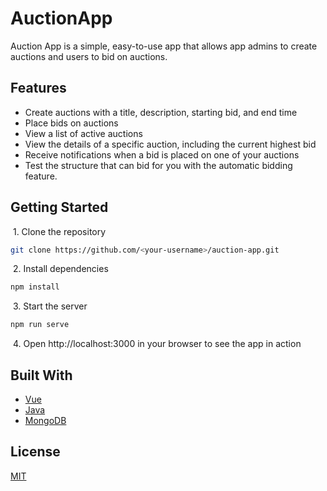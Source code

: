 
# AuctionApp
 Auction App is a simple, easy-to-use app that allows app admins to create auctions and users to bid on auctions.

## Features
- Create auctions with a title, description, starting bid, and end time
- Place bids on auctions
- View a list of active auctions
- View the details of a specific auction, including the current highest bid
- Receive notifications when a bid is placed on one of your auctions
- Test the structure that can bid for you with the automatic bidding feature.

## Getting Started
&nbsp;1. Clone the repository

```bash
git clone https://github.com/<your-username>/auction-app.git
```

&nbsp;2. Install dependencies


```bash
npm install
```
&nbsp;3. Start the server

```bash
npm run serve
```

&nbsp;4. Open http://localhost:3000 in your browser to see the app in action

## Built With
- [Vue](https://vuejs.org/)
- [Java](https://www.java.com/)
- [MongoDB](https://www.mongodb.com/)



    


## License

[MIT](https://choosealicense.com/licenses/mit/)

